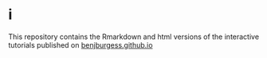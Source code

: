 # i

This repository contains the Rmarkdown and html versions of the interactive tutorials published on [benjburgess.github.io](benjburgess.github.io)